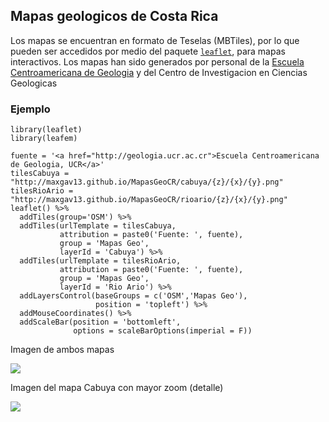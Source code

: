 ## Mapas geologicos de Costa Rica

Los mapas se encuentran en formato de Teselas (MBTiles), por lo que pueden ser accedidos por medio del paquete [`leaflet`](https://rstudio.github.io/leaflet), para mapas interactivos. Los mapas han sido generados por personal de la [Escuela Centroamericana de Geologia](https:geologia.ucr.ac.cr) y del Centro de Investigacion en Ciencias Geologicas

### Ejemplo

```{r}
library(leaflet)
library(leafem)

fuente = '<a href="http://geologia.ucr.ac.cr">Escuela Centroamericana de Geologia, UCR</a>'
tilesCabuya = "http://maxgav13.github.io/MapasGeoCR/cabuya/{z}/{x}/{y}.png"
tilesRioArio = "http://maxgav13.github.io/MapasGeoCR/rioario/{z}/{x}/{y}.png"
leaflet() %>% 
  addTiles(group='OSM') %>% 
  addTiles(urlTemplate = tilesCabuya,
           attribution = paste0('Fuente: ', fuente),
           group = 'Mapas Geo', 
           layerId = 'Cabuya') %>% 
  addTiles(urlTemplate = tilesRioArio,
           attribution = paste0('Fuente: ', fuente),
           group = 'Mapas Geo', 
           layerId = 'Rio Ario') %>% 
  addLayersControl(baseGroups = c('OSM','Mapas Geo'),
                   position = 'topleft') %>% 
  addMouseCoordinates() %>% 
  addScaleBar(position = 'bottomleft',
              options = scaleBarOptions(imperial = F))
```
Imagen de ambos mapas

![](images/ejemplo.png)

Imagen del mapa Cabuya con mayor zoom (detalle)

![](images/ejemplo_cabuya_z14.png)
